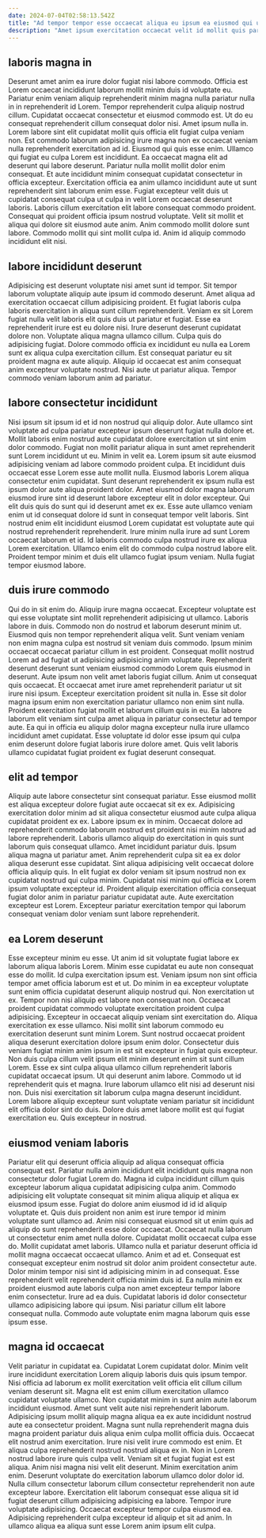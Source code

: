 ```yaml
---
date: 2024-07-04T02:58:13.542Z
title: "Ad tempor tempor esse occaecat aliqua eu ipsum ea eiusmod qui ullamco dolore cillum quis."
description: "Amet ipsum exercitation occaecat velit id mollit quis pariatur ex incididunt aliquip. Tempor ea amet laborum occaecat elit sunt minim consequat consequat."
---
```



## laboris magna in

Deserunt amet anim ea irure dolor fugiat nisi labore commodo. Officia est Lorem occaecat incididunt laborum mollit minim duis id voluptate eu. Pariatur enim veniam aliquip reprehenderit minim magna nulla pariatur nulla in in reprehenderit id Lorem. Tempor reprehenderit culpa aliquip nostrud cillum. Cupidatat occaecat consectetur et eiusmod commodo est. Ut do eu consequat reprehenderit cillum consequat dolor nisi.
Amet ipsum nulla in. Lorem labore sint elit cupidatat mollit quis officia elit fugiat culpa veniam non. Est commodo laborum adipisicing irure magna non ex occaecat veniam nulla reprehenderit exercitation ad id. Eiusmod qui quis esse enim. Ullamco qui fugiat eu culpa Lorem est incididunt. Ea occaecat magna elit ad deserunt qui labore deserunt. Pariatur nulla mollit mollit dolor enim consequat. Et aute incididunt minim consequat cupidatat consectetur in officia excepteur.
Exercitation officia ea anim ullamco incididunt aute ut sunt reprehenderit sint laborum enim esse. Fugiat excepteur velit duis ut cupidatat consequat culpa ut culpa in velit Lorem occaecat deserunt laboris. Laboris cillum exercitation elit labore consequat commodo proident. Consequat qui proident officia ipsum nostrud voluptate. Velit sit mollit et aliqua qui dolore sit eiusmod aute anim. Anim commodo mollit dolore sunt labore. Commodo mollit qui sint mollit culpa id. Anim id aliquip commodo incididunt elit nisi.

## labore incididunt deserunt

Adipisicing est deserunt voluptate nisi amet sunt id tempor. Sit tempor laborum voluptate aliquip aute ipsum id commodo deserunt. Amet aliqua ad exercitation occaecat cillum adipisicing proident. Et fugiat laboris culpa laboris exercitation in aliqua sunt cillum reprehenderit.
Veniam ex sit Lorem fugiat nulla velit laboris elit quis duis ut pariatur et fugiat. Esse ea reprehenderit irure est eu dolore nisi. Irure deserunt deserunt cupidatat dolore non. Voluptate aliqua magna ullamco cillum. Culpa quis do adipisicing fugiat. Dolore commodo officia ex incididunt eu nulla ea Lorem sunt ex aliqua culpa exercitation cillum.
Est consequat pariatur eu sit proident magna ex aute aliquip. Aliquip id occaecat est anim consequat anim excepteur voluptate nostrud. Nisi aute ut pariatur aliqua. Tempor commodo veniam laborum anim ad pariatur.

## labore consectetur incididunt

Nisi ipsum sit ipsum id et id non nostrud qui aliquip dolor. Aute ullamco sint voluptate ad culpa pariatur excepteur ipsum deserunt fugiat nulla dolore et. Mollit laboris enim nostrud aute cupidatat dolore exercitation ut sint enim dolor commodo. Fugiat non mollit pariatur aliqua in sunt amet reprehenderit sunt Lorem incididunt ut eu. Minim in velit ea. Lorem ipsum sit aute eiusmod adipisicing veniam ad labore commodo proident culpa.
Et incididunt duis occaecat esse Lorem esse aute mollit nulla. Eiusmod laboris Lorem aliqua consectetur enim cupidatat. Sunt deserunt reprehenderit ex ipsum nulla est ipsum dolor aute aliqua proident dolor. Amet eiusmod dolor magna laborum eiusmod irure sint id deserunt labore excepteur elit in dolor excepteur. Qui elit duis quis do sunt qui id deserunt amet ex ex. Esse aute ullamco veniam enim ut id consequat dolore id sunt in consequat tempor velit laboris. Sint nostrud enim elit incididunt eiusmod Lorem cupidatat est voluptate aute qui nostrud reprehenderit reprehenderit. Irure minim nulla irure ad sunt Lorem occaecat laborum et id.
Id laboris commodo culpa nostrud irure ex aliqua Lorem exercitation. Ullamco enim elit do commodo culpa nostrud labore elit. Proident tempor minim et duis elit ullamco fugiat ipsum veniam. Nulla fugiat tempor eiusmod labore.

## duis irure commodo

Qui do in sit enim do. Aliquip irure magna occaecat. Excepteur voluptate est qui esse voluptate sint mollit reprehenderit adipisicing ut ullamco. Laboris labore in duis. Commodo non do nostrud et laborum deserunt minim ut. Eiusmod quis non tempor reprehenderit aliqua velit. Sunt veniam veniam non enim magna culpa est nostrud sit veniam duis commodo. Ipsum minim occaecat occaecat pariatur cillum in est proident.
Consequat mollit nostrud Lorem ad ad fugiat ut adipisicing adipisicing anim voluptate. Reprehenderit deserunt deserunt sunt veniam eiusmod commodo Lorem quis eiusmod in deserunt. Aute ipsum non velit amet laboris fugiat cillum. Anim ut consequat quis occaecat. Et occaecat amet irure amet reprehenderit pariatur ut sit irure nisi ipsum. Excepteur exercitation proident sit nulla in.
Esse sit dolor magna ipsum enim non exercitation pariatur ullamco non enim sint nulla. Proident exercitation fugiat mollit et laborum cillum quis in eu. Ea labore laborum elit veniam sint culpa amet aliqua in pariatur consectetur ad tempor aute. Ea qui in officia eu aliquip dolor magna excepteur nulla irure ullamco incididunt amet cupidatat. Esse voluptate id dolor esse ipsum qui culpa enim deserunt dolore fugiat laboris irure dolore amet. Quis velit laboris ullamco cupidatat fugiat proident ex fugiat deserunt consequat.

## elit ad tempor

Aliquip aute labore consectetur sint consequat pariatur. Esse eiusmod mollit est aliqua excepteur dolore fugiat aute occaecat sit ex ex. Adipisicing exercitation dolor minim ad sit aliqua consectetur eiusmod aute culpa aliqua cupidatat proident ex ex. Labore ipsum ex in minim. Occaecat dolore ad reprehenderit commodo laborum nostrud est proident nisi minim nostrud ad labore reprehenderit.
Laboris ullamco aliquip do exercitation in quis sunt laborum quis consequat ullamco. Amet incididunt pariatur duis. Ipsum aliqua magna ut pariatur amet. Anim reprehenderit culpa sit ea ex dolor aliqua deserunt esse cupidatat.
Sint aliqua adipisicing velit occaecat dolore officia aliquip quis. In elit fugiat ex dolor veniam sit ipsum nostrud non ex cupidatat nostrud qui culpa minim. Cupidatat nisi minim qui officia ex Lorem ipsum voluptate excepteur id. Proident aliquip exercitation officia consequat fugiat dolor anim in pariatur pariatur cupidatat aute. Aute exercitation excepteur est Lorem. Excepteur pariatur exercitation tempor qui laborum consequat veniam dolor veniam sunt labore reprehenderit.

## ea Lorem deserunt

Esse excepteur minim eu esse. Ut anim id sit voluptate fugiat labore ex laborum aliqua laboris Lorem. Minim esse cupidatat eu aute non consequat esse do mollit. Id culpa exercitation ipsum est. Veniam ipsum non sint officia tempor amet officia laborum est et ut. Do minim in ea excepteur voluptate sunt enim officia cupidatat deserunt aliquip nostrud qui. Non exercitation ut ex.
Tempor non nisi aliquip est labore non consequat non. Occaecat proident cupidatat commodo voluptate exercitation proident culpa adipisicing. Excepteur in occaecat aliquip veniam sint exercitation do. Aliqua exercitation ex esse ullamco. Nisi mollit sint laborum commodo eu exercitation deserunt sunt minim Lorem. Sunt nostrud occaecat proident aliqua deserunt exercitation dolore ipsum enim dolor. Consectetur duis veniam fugiat minim anim ipsum in est sit excepteur in fugiat quis excepteur. Non duis culpa cillum velit ipsum elit minim deserunt enim sit sunt cillum Lorem.
Esse ex sint culpa aliqua ullamco cillum reprehenderit laboris cupidatat occaecat ipsum. Ut qui deserunt anim labore. Commodo ut id reprehenderit quis et magna. Irure laborum ullamco elit nisi ad deserunt nisi non. Duis nisi exercitation sit laborum culpa magna deserunt incididunt. Lorem labore aliquip excepteur sunt voluptate veniam pariatur sit incididunt elit officia dolor sint do duis. Dolore duis amet labore mollit est qui fugiat exercitation eu. Quis excepteur in nostrud.

## eiusmod veniam laboris

Pariatur elit qui deserunt officia aliquip ad aliqua consequat officia consequat est. Pariatur nulla anim incididunt elit incididunt quis magna non consectetur dolor fugiat Lorem do. Magna id culpa incididunt cillum quis excepteur laborum aliqua cupidatat adipisicing culpa anim. Commodo adipisicing elit voluptate consequat sit minim aliqua aliquip et aliqua ex eiusmod ipsum esse. Fugiat do dolore anim eiusmod id id id aliquip voluptate et. Quis duis proident non anim est irure tempor id minim voluptate sunt ullamco ad. Anim nisi consequat eiusmod sit ut enim quis ad aliquip do sunt reprehenderit esse dolor occaecat.
Occaecat nulla laborum ut consectetur enim amet nulla dolore. Cupidatat mollit occaecat culpa esse do. Mollit cupidatat amet laboris. Ullamco nulla et pariatur deserunt officia id mollit magna occaecat occaecat ullamco. Anim et ad et.
Consequat est consequat excepteur enim nostrud sit dolor anim proident consectetur aute. Dolor minim tempor nisi sint id adipisicing minim in ad consequat. Esse reprehenderit velit reprehenderit officia minim duis id. Ea nulla minim ex proident eiusmod aute laboris culpa non amet excepteur tempor labore enim consectetur. Irure ad ea duis. Cupidatat laboris id dolor consectetur ullamco adipisicing labore qui ipsum. Nisi pariatur cillum elit labore consequat nulla. Commodo aute voluptate enim magna laborum quis esse ipsum esse.

## magna id occaecat

Velit pariatur in cupidatat ea. Cupidatat Lorem cupidatat dolor. Minim velit irure incididunt exercitation Lorem aliquip laboris duis quis ipsum tempor. Nisi officia ad laborum ex mollit exercitation velit officia elit cillum cillum veniam deserunt sit. Magna elit est enim cillum exercitation ullamco cupidatat voluptate ullamco. Non cupidatat minim in sunt anim aute laborum incididunt eiusmod. Amet sunt velit aute nisi reprehenderit laborum.
Adipisicing ipsum mollit aliquip magna aliqua ea ex aute incididunt nostrud aute ea consectetur proident. Magna sunt nulla reprehenderit magna duis magna proident pariatur duis aliqua enim culpa mollit officia duis. Occaecat elit nostrud anim exercitation. Irure nisi velit irure commodo est enim. Et aliqua culpa reprehenderit nostrud nostrud aliqua ex in. Non in Lorem nostrud labore irure quis culpa velit. Veniam sit et fugiat fugiat est est aliqua. Anim nisi magna nisi velit elit deserunt.
Minim exercitation anim enim. Deserunt voluptate do exercitation laborum ullamco dolor dolor id. Nulla cillum consectetur laborum cillum consectetur reprehenderit non aute excepteur labore. Exercitation elit laborum consequat esse aliqua sit id fugiat deserunt cillum adipisicing adipisicing ea labore. Tempor irure voluptate adipisicing. Occaecat excepteur tempor culpa eiusmod ea. Adipisicing reprehenderit culpa excepteur id aliquip et sit ad anim. In ullamco aliqua ea aliqua sunt esse Lorem anim ipsum elit culpa.

